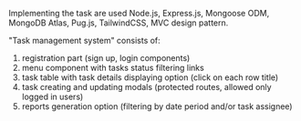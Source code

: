 Implementing the task are used Node.js, Express.js, Mongoose ODM,
MongoDB Atlas, Pug.js, TailwindCSS, MVC design pattern.

"Task management system" consists of:
1. registration part (sign up, login components)
2. menu component with tasks status filtering links
3. task table with task details displaying option (click on each row title)
4. task creating and updating modals (protected routes, allowed only logged in users)
5. reports generation option (filtering by date period and/or task assignee)
